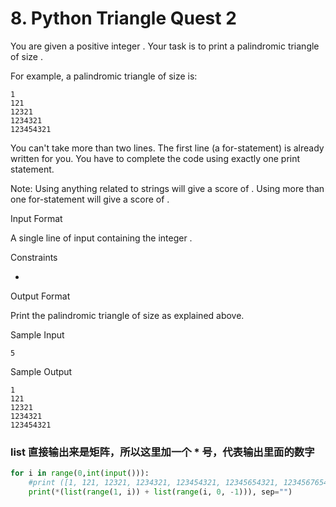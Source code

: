 # 8. Python Triangle Quest 2

You are given a positive integer . 
Your task is to print a palindromic triangle of size .

For example, a palindromic triangle of size  is:

    1
    121
    12321
    1234321
    123454321

You can't take more than two lines. The first line (a for-statement) is already written for you. 
You have to complete the code using exactly one print statement.

Note: 
Using anything related to strings will give a score of . 
Using more than one for-statement will give a score of .

Input Format

A single line of input containing the integer .

Constraints

* 

Output Format

Print the palindromic triangle of size  as explained above.

Sample Input

```
5

```

Sample Output

```
1
121
12321
1234321
123454321
```

### list 直接输出来是矩阵，所以这里加一个 * 号，代表输出里面的数字

```python
for i in range(0,int(input())): 
    #print ([1, 121, 12321, 1234321, 123454321, 12345654321, 1234567654321, 123456787654321, 12345678987654321, 12345678910987654321][i])
    print(*(list(range(1, i)) + list(range(i, 0, -1))), sep="")
```

